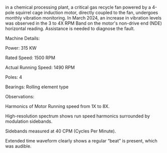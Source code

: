 in a chemical processing plant, a critical gas recycle fan powered by a 4-pole squirrel cage induction motor, directly coupled to the fan, undergoes monthly vibration monitoring. In March 2024, an increase in vibration levels was observed in the 3 to 4X RPM Band on the motor's non-drive end (NDE) horizontal reading. Assistance is needed to diagnose the fault.

Machine Details:

Power: 315 KW

Rated Speed: 1500 RPM

Actual Running Speed: 1490 RPM

Poles: 4

Bearings: Rolling element type

Observations:

Harmonics of Motor Running speed from 1X to 8X.

High-resolution spectrum shows run speed harmonics surrounded by modulation sidebands.

Sidebands measured at 40 CPM (Cycles Per Minute).

Extended time waveform clearly shows a regular “beat” is present, which was audible.